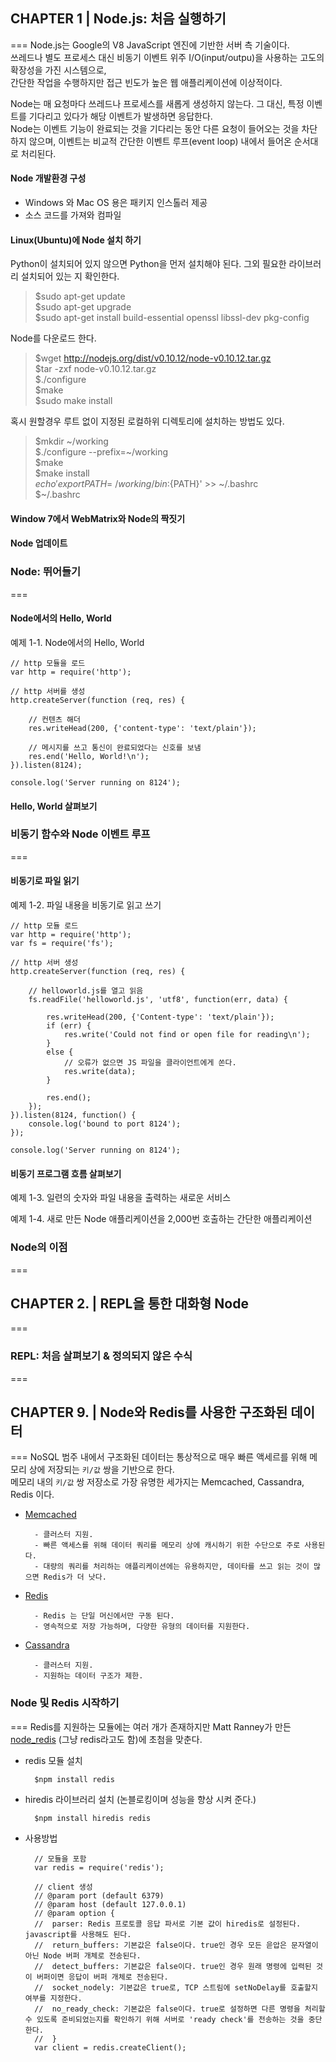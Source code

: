 ## CHAPTER 1 | Node.js: 처음 실행하기
===
Node.js는 Google의 V8 JavaScript 엔진에 기반한 서버 측 기술이다.<br>
쓰레드나 별도 프로세스 대신 비동기 이벤트 위주 I/O(input/outpu)을 사용하는 고도의 확장성을 가진 시스템으로,<br>
간단한 작업을 수행하지만 접근 빈도가 높은 웹 애플리케이션에 이상적이다.

Node는 매 요청마다 쓰레드나 프로세스를 새롭게 생성하지 않는다. 그 대신, 특정 이벤트를 기다리고 있다가 해당 이벤트가 발생하면 응답한다.<br>
Node는 이벤트 기능이 완료되는 것을 기다리는 동안 다른 요청이 들어오는 것을 차단하지 않으며, 이벤트는 비교적 간단한 이벤트 루프(event loop) 내에서 들어온 순서대로 처리된다.

#### Node 개발환경 구성

* Windows 와 Mac OS 용은 패키지 인스톨러 제공
* 소스 코드를 가져와 컴파일

#### Linux(Ubuntu)에 Node 설치 하기
Python이 설치되어 있지 않으면 Python을 먼저 설치해야 된다.
그외 필요한 라이브러리 설치되어 있는 지 확인한다.

> $sudo apt-get update<br>
> $sudo apt-get upgrade<br>
> $sudo apt-get install build-essential openssl libssl-dev pkg-config<br>

Node를 다운로드 한다.

> $wget http://nodejs.org/dist/v0.10.12/node-v0.10.12.tar.gz<br>
> $tar -zxf node-v0.10.12.tar.gz<br>
> $./configure<br>
> $make<br>
> $sudo make install<br>

혹시 원할경우 루트 없이 지정된 로컬하위 디렉토리에 설치하는 방법도 있다.

> $mkdir ~/working<br>
> $./configure --prefix=~/working<br>
> $make<br>
> $make install<br>
> $echo 'export PATH=~/working/bin:${PATH}' >> ~/.bashrc<br>
> $~/.bashrc<br>

#### Window 7에서 WebMatrix와 Node의 짝짓기

#### Node 업데이트

### Node: 뛰어들기
===

#### Node에서의 Hello, World

예제 1-1. Node에서의 Hello, World


	// http 모듈을 로드
	var http = require('http');
	
	// http 서버를 생성
	http.createServer(function (req, res) {
	
		// 컨텐츠 해더
		res.writeHead(200, {'content-type': 'text/plain'});
	
		// 메시지를 쓰고 통신이 완료되었다는 신호를 보냄
		res.end('Hello, World!\n');
	}).listen(8124);
	
	console.log('Server running on 8124');

#### Hello, World 살펴보기

### 비동기 함수와 Node 이벤트 루프
===

#### 비동기로 파일 읽기

예제 1-2. 파일 내용을 비동기로 읽고 쓰기

	
	// http 모듈 로드
	var http = require('http');
	var fs = require('fs');
	
	// http 서버 생성
	http.createServer(function (req, res) {
	
		// helloworld.js를 열고 읽음
		fs.readFile('helloworld.js', 'utf8', function(err, data) {
	
			res.writeHead(200, {'Content-type': 'text/plain'});
			if (err) {
				res.write('Could not find or open file for reading\n');
			}
			else {
				// 오류가 없으면 JS 파일을 클라이언트에게 쏜다.
				res.write(data);
			}
	
			res.end();
		});
	}).listen(8124, function() {
		console.log('bound to port 8124');
	});
	
	console.log('Server running on 8124');

#### 비동기 프로그램 흐름 살펴보기

예제 1-3. 일련의 숫자와 파일 내용을 출력하는 새로운 서비스


예제 1-4. 새로 만든 Node 애플리케이션을 2,000번 호출하는 간단한 애플리케이션

### Node의 이점
===

## CHAPTER 2. | REPL을 통한 대화형 Node
===

### REPL: 처음 살펴보기 & 정의되지 않은 수식
===


## CHAPTER 9. | Node와 Redis를 사용한 구조화된 데이터
===
NoSQL 범주 내에서 구조화된 데이터는 통상적으로 매우 빠른 액세르를 위해 메모리 상에 저장되는 `키/값` 쌍을 기반으로 한다.<br>
메모리 내의 `키/값` 쌍 저장소로 가장 유명한 세가지는 Memcached, Cassandra, Redis 이다.

* [Memcached](http://memcached.org/)
		
		- 클러스터 지원.
		- 빠른 액세스를 위해 데이터 쿼리를 메모리 상에 캐시하기 위한 수단으로 주로 사용된다.
		- 대량의 쿼리를 처리하는 애플리케이션에는 유용하지만, 데이타를 쓰고 읽는 것이 많으면 Redis가 더 낫다.

* [Redis](http://redis.io/)
		
		- Redis 는 단일 머신에서만 구동 된다.
		- 영속적으로 저장 가능하며, 다양한 유형의 데이터를 지원한다.

* [Cassandra](http://cassandra.apache.org/)
		
		- 클러스터 지원.
		- 지원하는 데이터 구조가 제한.

### Node 및 Redis 시작하기
===
Redis를 지원하는 모듈에는 여러 개가 존재하지만 Matt Ranney가 만든 [node_redis](https://github.com/mranney/node_redis) (그냥 redis라고도 함)에 초첨을 맞춘다.

* redis 모듈 설치

		$npm install redis

* hiredis 라이브러리 설치 (논블로킹이며 성능을 향상 시켜 준다.)

		$npm install hiredis redis

* 사용방법

		// 모듈을 포함
		var redis = require('redis');

		// client 생성
		// @param port (default 6379)
		// @param host (default 127.0.0.1)
		// @param option {
		//	parser: Redis 프로토콜 응답 파서로 기본 값이 hiredis로 설정된다. javascript를 사용해도 된다.
		//	return_buffers: 기본값은 false이다. true인 경우 모든 읃압은 문자열이 아닌 Node 버퍼 개체로 전송된다.
		//	detect_buffers: 기본값은 false이다. true인 경우 원래 명령에 입력된 것이 버퍼이면 응답이 버퍼 개체로 전송된다.
		//	socket_nodely: 기본값은 true로, TCP 스트림에 setNoDelay를 호출할지 여부를 지정한다.
		//	no_ready_check: 기본값은 false이다. true로 설정하면 다른 명령을 처리할 수 있도록 준비되었는지를 확인하기 위해 서버로 'ready check'를 전송하는 것을 중단한다.
		//	}
		var client = redis.createClient();




